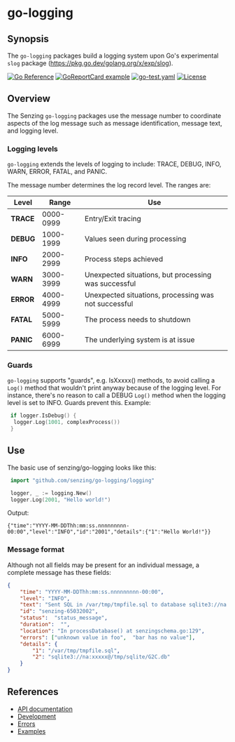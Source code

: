 # go-logging

## Synopsis

The `go-logging` packages build a logging system
upon Go's experimental `slog` package (<https://pkg.go.dev/golang.org/x/exp/slog>).

[![Go Reference](https://pkg.go.dev/badge/github.com/senzing/go-logging.svg)](https://pkg.go.dev/github.com/senzing/go-logging)
[![GoReportCard example](https://goreportcard.com/badge/github.com/senzing/go-logging)](https://goreportcard.com/report/github.com/senzing/go-logging)
[![go-test.yaml](https://github.com/Senzing/go-logging/actions/workflows/go-test.yaml/badge.svg)](https://github.com/Senzing/go-logging/actions/workflows/go-test.yaml)
[![License](https://img.shields.io/badge/License-Apache2-brightgreen.svg)](https://github.com/Senzing/go-logging/blob/main/LICENSE)

## Overview

The Senzing `go-logging` packages use the message number to coordinate aspects of the log message such as
message identification, message text, and logging level.

### Logging levels

`go-logging` extends the levels of logging to include:
TRACE, DEBUG, INFO, WARN, ERROR, FATAL, and PANIC.

The message number determines the log record level.
The ranges are:

| Level     | Range     | Use                                                   |
|-----------|-----------|-------------------------------------------------------|
| **TRACE** | 0000-0999 | Entry/Exit tracing                                    |
| **DEBUG** | 1000-1999 | Values seen during processing                         |
| **INFO**  | 2000-2999 | Process steps achieved                                |
| **WARN**  | 3000-3999 | Unexpected situations, but processing was successful  |
| **ERROR** | 4000-4999 | Unexpected situations, processing was not successful  |
| **FATAL** | 5000-5999 | The process needs to shutdown                         |
| **PANIC** | 6000-6999 | The underlying system is at issue                     |

### Guards

`go-logging` supports "guards",
e.g. IsXxxxx() methods,
to avoid calling a `Log()` method that
wouldn't print anyway because of the logging level.
For instance, there's no reason to call a DEBUG `Log()` method when the
logging level is set to INFO.  Guards prevent this.
Example:

```go
 if logger.IsDebug() {
  logger.Log(1001, complexProcess())
 }
```

## Use

The basic use of senzing/go-logging looks like this:

```go
 import "github.com/senzing/go-logging/logging"

 logger, _ := logging.New()
 logger.Log(2001, "Hello world!")
```

Output:

```console
{"time":"YYYY-MM-DDThh:mm:ss.nnnnnnnnn-00:00","level":"INFO","id":"2001","details":{"1":"Hello World!"}}
```

### Message format

Although not all fields may be present for an individual message,
a complete message has these fields:

```json
{
    "time": "YYYY-MM-DDThh:mm:ss.nnnnnnnnn-00:00",
    "level": "INFO",
    "text": "Sent SQL in /var/tmp/tmpfile.sql to database sqlite3://na:xxxxx@/tmp/sqlite/G2C.db",
    "id": "senzing-65032002",
    "status":  "status_message",
    "duration":  "",
    "location": "In processDatabase() at senzingschema.go:129",
    "errors": ["unknown value in foo",  "bar has no value"],
    "details": {
        "1": "/var/tmp/tmpfile.sql",
        "2": "sqlite3://na:xxxxx@/tmp/sqlite/G2C.db"
    }
}
```

## References

- [API documentation](https://pkg.go.dev/github.com/senzing/go-logging)
- [Development](docs/development.md)
- [Errors](docs/errors.md)
- [Examples](docs/examples.md)
